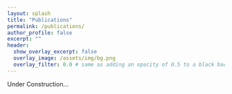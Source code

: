 ```yaml
---
layout: splash
title: "Publications"
permalink: /publications/
author_profile: false
excerpt: ""
header:
  show_overlay_excerpt: false
  overlay_image: /assets/img/bg.png
  overlay_filter: 0.0 # same as adding an opacity of 0.5 to a black background
---
```


Under Construction...
